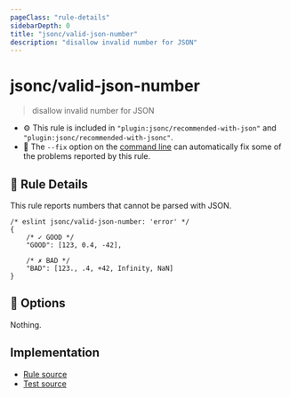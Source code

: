 ```yaml
---
pageClass: "rule-details"
sidebarDepth: 0
title: "jsonc/valid-json-number"
description: "disallow invalid number for JSON"
---
```

# jsonc/valid-json-number

> disallow invalid number for JSON

- :gear: This rule is included in `"plugin:jsonc/recommended-with-json"` and `"plugin:jsonc/recommended-with-jsonc"`.
- :wrench: The `--fix` option on the [command line](https://eslint.org/docs/user-guide/command-line-interface#fixing-problems) can automatically fix some of the problems reported by this rule.

## :book: Rule Details

This rule reports numbers that cannot be parsed with JSON.

<eslint-code-block fix>

<!-- eslint-skip -->

```json5
/* eslint jsonc/valid-json-number: 'error' */
{
    /* ✓ GOOD */
    "GOOD": [123, 0.4, -42],

    /* ✗ BAD */
    "BAD": [123., .4, +42, Infinity, NaN]
}
```

</eslint-code-block>

## :wrench: Options

Nothing.

## Implementation

- [Rule source](https://github.com/ota-meshi/eslint-plugin-jsonc/blob/master/lib/rules/valid-json-number.ts)
- [Test source](https://github.com/ota-meshi/eslint-plugin-jsonc/blob/master/tests/lib/rules/valid-json-number.js)
